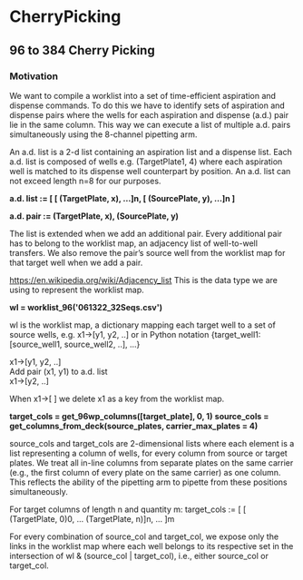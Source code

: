 # CherryPicking

## 96 to 384 Cherry Picking 


### Motivation
We want to compile a worklist into a set of time-efficient aspiration and dispense commands. To do this we have to identify sets of aspiration and dispense pairs where the wells for each aspiration and dispense (a.d.) pair lie in the same column. This way we can execute a list of multiple a.d. pairs simultaneously using the 8-channel pipetting arm.

An a.d. list is a 2-d list containing an aspiration list and a dispense list. Each a.d. list is composed of wells e.g. (TargetPlate1, 4) where each aspiration well is matched to its dispense well counterpart by position. An a.d. list can not exceed length n=8 for our purposes. 

**a.d. list := [ [ (TargetPlate, x), …]n, [ (SourcePlate, y), …]n ]**

**a.d. pair :=  (TargetPlate, x), (SourcePlate, y)**

The list is extended when we add an additional pair. Every additional pair has to belong to the worklist map, an adjacency list of well-to-well transfers. We also remove the pair’s source well from the worklist map for that target well when we add a pair.

https://en.wikipedia.org/wiki/Adjacency_list
This is the data type we are using to represent the worklist map.

**wl = worklist_96('061322_32Seqs.csv')**

wl is the worklist map, a dictionary mapping each target well to a set of source wells, e.g. x1→[y1, y2, ..] or in Python notation {target_well1: [source_well1, source_well2, ..], ...}

x1→[y1, y2, ..] <br>
Add pair (x1, y1) to a.d. list <br>
x1→[y2, ..] <br>

When x1→[ ] we delete x1 as a key from the worklist map.


**target_cols = get_96wp_columns([target_plate], 0, 1)**
**source_cols = get_columns_from_deck(source_plates, carrier_max_plates = 4)**

source_cols and target_cols are 2-dimensional lists where each element is a list representing a column of wells, for every column from source or target plates. We treat all in-line columns from separate plates on the same carrier (e.g., the first column of every plate on the same carrier) as one column. This reflects the ability of the pipetting arm to pipette from these positions simultaneously.

For target columns of length n and quantity m: 
target_cols := [ [ (TargetPlate, 0)0, ... (TargetPlate, n)]n, … ]m

For every combination of source_col and target_col, we expose only the links in the worklist map where each well belongs to its respective set in the intersection of wl & (source_col | target_col), i.e., either source_col or target_col. 
